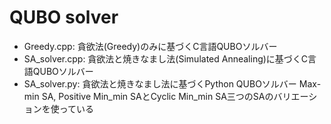 # QUBO solver
* Greedy.cpp:
   貪欲法(Greedy)のみに基づくC言語QUBOソルバー
* SA_solver.cpp:
   貪欲法と焼きなまし法(Simulated Annealing)に基づくC言語QUBOソルバー
* SA_solver.py:
   貪欲法と焼きなまし法に基づくPython QUBOソルバー
   Max-min SA, Positive Min_min SAとCyclic Min_min SA三つのSAのバリエーションを使っている
